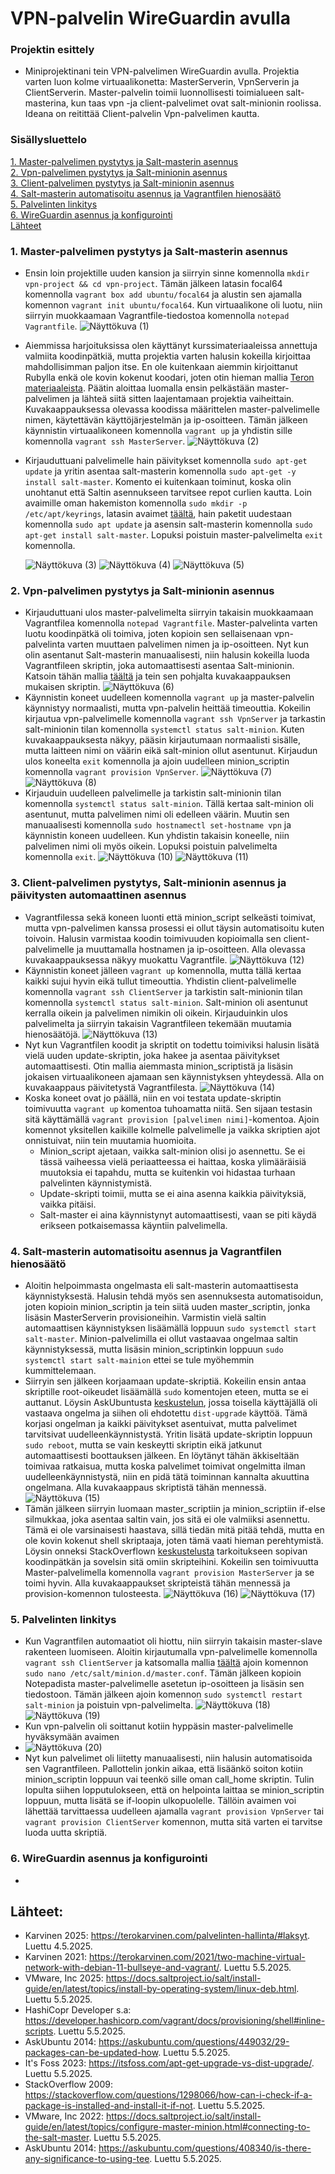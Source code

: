 # VPN-palvelin WireGuardin avulla
### Projektin esittely
- Miniprojektinani tein VPN-palvelimen WireGuardin avulla. Projektia varten luon kolme virtuaalikonetta: MasterServerin, VpnServerin ja ClientServerin. Master-palvelin toimii luonnollisesti toimialueen salt-masterina, kun taas vpn -ja client-palvelimet ovat salt-minionin roolissa. Ideana on reitittää Client-palvelin Vpn-palvelimen kautta.
  
### Sisällysluettelo
[1. Master-palvelimen pystytys ja Salt-masterin asennus](https://github.com/Hutiluz/vpn-project/blob/main/Projektin%20etusivu%20ja%20vaiheet.md#1-master-palvelimen-pystytys-ja-salt-masterin-asennus) <br>
[2. Vpn-palvelimen pystytys ja Salt-minionin asennus](https://github.com/Hutiluz/vpn-project/blob/main/Projektin%20etusivu%20ja%20vaiheet.md#2-vpn-palvelimen-pystytys-ja-salt-minionin-asennus) <br>
[3. Client-palvelimen pystytys ja Salt-minionin asennus](https://github.com/Hutiluz/vpn-project/blob/main/Projektin%20etusivu%20ja%20vaiheet.md#3-client-palvelimen-pystytys-salt-minionin-asennus-ja-p%C3%A4ivitysten-automaattinen-asennus) <br>
[4. Salt-masterin automatisoitu asennus ja Vagrantfilen hienosäätö](https://github.com/Hutiluz/vpn-project/blob/main/Projektin%20etusivu%20ja%20vaiheet.md#4-salt-masterin-automatisoitu-asennus-ja-vagrantfilen-hienos%C3%A4%C3%A4t%C3%B6) <br>
[5. Palvelinten linkitys](https://github.com/Hutiluz/vpn-project/blob/main/Projektin%20etusivu%20ja%20vaiheet.md#5-palvelinten-linkitys) <br>
[6. WireGuardin asennus ja konfigurointi](https://github.com/Hutiluz/vpn-project/blob/main/Projektin%20etusivu%20ja%20vaiheet.md#6-wireguardin-asennus-ja-konfigurointi) <br>
[Lähteet](https://github.com/Hutiluz/vpn-project/blob/main/Projektin%20etusivu%20ja%20vaiheet.md#l%C3%A4hteet)<br>
  
### 1. Master-palvelimen pystytys ja Salt-masterin asennus
- Ensin loin projektille uuden kansion ja siirryin sinne komennolla `mkdir vpn-project && cd vpn-project`. Tämän jälkeen latasin focal64 komennolla `vagrant box add ubuntu/focal64` ja alustin sen ajamalla komennon `vagrant init ubuntu/focal64`. Kun virtuaalikone oli luotu, niin siirryin muokkaamaan Vagrantfile-tiedostoa komennolla `notepad Vagrantfile`.
 ![Näyttökuva (1)](https://github.com/user-attachments/assets/781d1a51-6e0c-4e3e-8dc8-609a984b848f)
- Aiemmissa harjoituksissa olen käyttänyt kurssimateriaaleissa annettuja valmiita koodinpätkiä, mutta projektia varten halusin kokeilla kirjoittaa mahdollisimman paljon itse. En ole kuitenkaan aiemmin kirjoittanut Rubylla enkä ole kovin kokenut koodari, joten otin hieman mallia [Teron materiaaleista](https://terokarvinen.com/2021/two-machine-virtual-network-with-debian-11-bullseye-and-vagrant/). Päätin aloittaa luomalla ensin pelkästään master-palvelimen ja lähteä siitä sitten laajentamaan projektia vaiheittain. Kuvakaappauksessa olevassa koodissa määrittelen master-palvelimelle nimen, käytettävän käyttöjärjestelmän ja ip-osoitteen. Tämän jälkeen käynnistin virtuaalikoneen komennolla `vagrant up` ja yhdistin sille komennolla `vagrant ssh MasterServer`. 
 ![Näyttökuva (2)](https://github.com/user-attachments/assets/c82d6afb-9634-4cb9-899f-be50aa8884bf)
- Kirjauduttuani palvelimelle hain päivitykset komennolla `sudo apt-get update` ja yritin asentaa salt-masterin komennolla `sudo apt-get -y install salt-master`. Komento ei kuitenkaan toiminut, koska olin unohtanut että Saltin asennukseen tarvitsee repot curlien kautta. Loin avaimille oman hakemiston komennolla `sudo mkdir -p /etc/apt/keyrings`, latasin avaimet [täältä](https://docs.saltproject.io/salt/install-guide/en/latest/topics/install-by-operating-system/linux-deb.html), hain paketit uudestaan komennolla `sudo apt update` ja asensin salt-masterin komennolla `sudo apt-get install salt-master`. Lopuksi poistuin master-palvelimelta `exit` komennolla.

  ![Näyttökuva (3)](https://github.com/user-attachments/assets/91e72cc2-b25e-45fb-95b1-c61f0b5c7326)
  ![Näyttökuva (4)](https://github.com/user-attachments/assets/294744e1-5024-4d06-9c80-d17dafccbd37)
  ![Näyttökuva (5)](https://github.com/user-attachments/assets/7adbd5b6-5f96-4a4f-8c04-58908ced8d94)

### 2. Vpn-palvelimen pystytys ja Salt-minionin asennus
- Kirjauduttuani ulos master-palvelimelta siirryin takaisin muokkaamaan Vagrantfilea komennolla `notepad Vagrantfile`. Master-palvelinta varten luotu koodinpätkä oli toimiva, joten kopioin sen sellaisenaan vpn-palvelinta varten muuttaen palvelimen nimen ja ip-osoitteen. Nyt kun olin asentanut Salt-masterin manuaalisesti, niin halusin kokeilla luoda Vagrantfileen skriptin, joka automaattisesti asentaa Salt-minionin. Katsoin tähän mallia [täältä](https://developer.hashicorp.com/vagrant/docs/provisioning/shell#inline-scripts) ja tein sen pohjalta kuvakaappauksen mukaisen skriptin.
  ![Näyttökuva (6)](https://github.com/user-attachments/assets/4d4975ce-43a2-486e-84bb-169904e27107)
- Käynnistin koneet uudelleen komennolla `vagrant up` ja master-palvelin käynnistyy normaalisti, mutta vpn-palvelin heittää timeouttia. Kokeilin kirjautua vpn-palvelimelle komennolla `vagrant ssh VpnServer` ja tarkastin salt-minionin tilan komennolla `systemctl status salt-minion`. Kuten kuvakaappauksesta näkyy, pääsin kirjautumaan normaalisti sisälle, mutta laitteen nimi on väärin eikä salt-minion ollut asentunut. Kirjaudun ulos koneelta `exit` komennolla ja ajoin uudelleen minion_scriptin komennolla `vagrant provision VpnServer`.
  ![Näyttökuva (7)](https://github.com/user-attachments/assets/534ae1a1-7bc6-4565-8e71-3e4e0957686e)
  ![Näyttökuva (8)](https://github.com/user-attachments/assets/0514fe47-3c07-4031-869d-9f1a3b405cfc)
- Kirjauduin uudelleen palvelimelle ja tarkistin salt-minionin tilan komennolla `systemctl status salt-minion`. Tällä kertaa salt-minion oli asentunut, mutta palvelimen nimi oli edelleen väärin. Muutin sen manuaalisesti komennolla `sudo hostnamectl set-hostname vpn` ja käynnistin koneen uudelleen. Kun yhdistin takaisin koneelle, niin palvelimen nimi oli myös oikein. Lopuksi poistuin palvelimelta komennolla `exit`.
  ![Näyttökuva (10)](https://github.com/user-attachments/assets/b97b0ab0-6633-4a48-b8f2-68791a467df5)
  ![Näyttökuva (11)](https://github.com/user-attachments/assets/ed48c5e7-55eb-43f1-968f-7b953717e571)
  
### 3. Client-palvelimen pystytys, Salt-minionin asennus ja päivitysten automaattinen asennus
- Vagrantfilessa sekä koneen luonti että minion_script selkeästi toimivat, mutta vpn-palvelimen kanssa prosessi ei ollut täysin automatisoitu kuten toivoin. Halusin varmistaa koodin toimivuuden kopioimalla sen client-palvelimelle ja muuttamalla hostnamen ja ip-osoitteen. Alla olevassa kuvakaappauksessa näkyy muokattu Vagrantfile.
  ![Näyttökuva (12)](https://github.com/user-attachments/assets/7e0a580d-b55a-456b-a59a-f1db433aa613)
- Käynnistin koneet jälleen `vagrant up` komennolla, mutta tällä kertaa kaikki sujui hyvin eikä tullut timeouttia. Yhdistin client-palvelimelle komennolla `vagrant ssh ClientServer` ja tarkistin salt-minionin tilan komennolla `systemctl status salt-minion`. Salt-minion oli asentunut kerralla oikein ja palvelimen nimikin oli oikein. Kirjauduinkin ulos palvelimelta ja siirryin takaisin Vagrantfileen tekemään muutamia hienosäätöjä.
  ![Näyttökuva (13)](https://github.com/user-attachments/assets/618e8621-b5e5-4540-a73e-74d59535b093)
- Nyt kun Vagrantfilen koodit ja skriptit on todettu toimiviksi halusin lisätä vielä uuden update-skriptin, joka hakee ja asentaa päivitykset automaattisesti. Otin mallia aiemmasta minion_scriptistä ja lisäsin jokaisen virtuaalikoneen ajamaan sen käynnistyksen yhteydessä. Alla on kuvakaappaus päivitetystä Vagrantfilesta.
  ![Näyttökuva (14)](https://github.com/user-attachments/assets/16c6c888-e478-4c92-a8d4-2ac9fd270786)
- Koska koneet ovat jo päällä, niin en voi testata update-skriptin toimivuutta `vagrant up` komentoa tuhoamatta niitä. Sen sijaan testasin sitä käyttämällä `vagrant provision [palvelimen nimi]`-komentoa. Ajoin komennot yksitellen kaikille kolmelle palvelimelle ja vaikka skriptien ajot onnistuivat, niin tein muutamia huomioita.
    - Minion_script ajetaan, vaikka salt-minion olisi jo asennettu. Se ei tässä vaiheessa vielä periaatteessa ei haittaa, koska ylimääräisiä muutoksia ei tapahdu, mutta se kuitenkin voi hidastaa turhaan palvelinten käynnistymistä.
    - Update-skripti toimii, mutta se ei aina asenna kaikkia päivityksiä, vaikka pitäisi.
    - Salt-master ei aina käynnistynyt automaattisesti, vaan se piti käydä erikseen potkaisemassa käyntiin palvelimella.

### 4. Salt-masterin automatisoitu asennus ja Vagrantfilen hienosäätö
- Aloitin helpoimmasta ongelmasta eli salt-masterin automaattisesta käynnistyksestä. Halusin tehdä myös sen asennuksesta automatisoidun, joten kopioin minion_scriptin ja tein siitä uuden master_scriptin, jonka lisäsin MasterServerin provisioneihin. Varmistin vielä saltin automaattisen käynnistyksen lisäämällä loppuun `sudo systemctl start salt-master`. Minion-palvelimilla ei ollut vastaavaa ongelmaa saltin käynnistyksessä, mutta lisäsin minion_scriptinkin loppuun `sudo systemctl start salt-mainion` ettei se tule myöhemmin kummittelemaan.
- Siirryin sen jälkeen korjaamaan update-skriptiä. Kokeilin ensin antaa skriptille root-oikeudet lisäämällä `sudo` komentojen eteen, mutta se ei auttanut. Löysin AskUbuntusta [keskustelun](https://askubuntu.com/questions/449032/29-packages-can-be-updated-how), jossa toisella käyttäjällä oli vastaava ongelma ja siihen oli ehdotettu `dist-upgrade` käyttöä. Tämä korjasi ongelman ja kaikki päivitykset asentuivat, mutta palvelimet tarvitsivat uudelleenkäynnistystä. Yritin lisätä update-skriptin loppuun `sudo reboot`, mutta se vain keskeytti skriptin eikä jatkunut automaattisesti boottauksen jälkeen. En löytänyt tähän äkkiseltään toimivaa ratkaisua, mutta koska palvelimet toimivat ongelmitta ilman uudelleenkäynnistystä, niin en pidä tätä toiminnan kannalta akuuttina ongelmana. Alla kuvakaappaus skriptistä tähän mennessä.
  ![Näyttökuva (15)](https://github.com/user-attachments/assets/66340034-418a-46e4-8dd6-a64abe81874d)
- Tämän jälkeen siirryin luomaan master_scriptiin ja minion_scriptiin if-else silmukkaa, joka asentaa saltin vain, jos sitä ei ole valmiiksi asennettu. Tämä ei ole varsinaisesti haastava, sillä tiedän mitä pitää tehdä, mutta en ole kovin kokenut shell skriptaaja, joten tämä vaati hieman perehtymistä. Löysin onneksi StackOverflown [keskustelusta](https://stackoverflow.com/questions/1298066/how-can-i-check-if-a-package-is-installed-and-install-it-if-not) tarkoitukseen sopivan koodinpätkän ja sovelsin sitä omiin skripteihini. Kokeilin sen toimivuutta Master-palvelimella komennolla `vagrant provision MasterServer` ja se toimi hyvin. Alla kuvakaappaukset skripteistä tähän mennessä ja provision-komennon tulosteesta.
  ![Näyttökuva (16)](https://github.com/user-attachments/assets/01f5c380-076a-43e9-826f-5f0236f2d954)
  ![Näyttökuva (17)](https://github.com/user-attachments/assets/e9211929-aa43-441d-8163-b14823071bb6)

### 5. Palvelinten linkitys
- Kun Vagrantfilen automaatiot oli hiottu, niin siirryin takaisin master-slave rakenteen luomiseen. Aloitin kirjautumalla vpn-palvelimelle komennolla `vagrant ssh ClientServer` ja katsomalla mallia [täältä](https://docs.saltproject.io/salt/install-guide/en/latest/topics/configure-master-minion.html#connecting-to-the-salt-master) ajoin komennon `sudo nano /etc/salt/minion.d/master.conf`. Tämän jälkeen kopioin Notepadista master-palvelimelle asetetun ip-osoitteen ja lisäsin sen tiedostoon. Tämän jälkeen ajoin komennon `sudo systemctl restart salt-minion` ja poistuin vpn-palvelimelta.
  ![Näyttökuva (18)](https://github.com/user-attachments/assets/94b16110-668e-4199-9d5a-d0ab2df86b71)
  ![Näyttökuva (19)](https://github.com/user-attachments/assets/eb6efee0-6fcd-451a-804d-b9a043ff439b)
- Kun vpn-palvelin oli soittanut kotiin hyppäsin master-palvelimelle hyväksymään avaimen
- ![Näyttökuva (20)](https://github.com/user-attachments/assets/8717dda6-c01e-44fa-9177-5ce931c71e2e)
- Nyt kun palvelimet oli liitetty manuaalisesti, niin halusin automatisoida sen Vagrantfileen. Pallottelin jonkin aikaa, että lisäänkö soiton kotiin minion_scriptin loppuun vai teenkö sille oman call_home skriptin. Tulin lopulta siihen lopputulokseen, että on helpointa laittaa se minion_scriptin loppuun, mutta lisätä se if-loopin ulkopuolelle. Tällöin avaimen voi lähettää tarvittaessa uudelleen ajamalla `vagrant provision VpnServer` tai `vagrant provision ClientServer` komennon, mutta sitä varten ei tarvitse luoda uutta skriptiä. 

### 6. WireGuardin asennus ja konfigurointi
- 

## Lähteet:
- Karvinen 2025: https://terokarvinen.com/palvelinten-hallinta/#laksyt. Luettu 4.5.2025.
- Karvinen 2021: https://terokarvinen.com/2021/two-machine-virtual-network-with-debian-11-bullseye-and-vagrant/. Luettu 5.5.2025.
- VMware, Inc 2025: https://docs.saltproject.io/salt/install-guide/en/latest/topics/install-by-operating-system/linux-deb.html. Luettu 5.5.2025.
- HashiCopr Developer s.a: https://developer.hashicorp.com/vagrant/docs/provisioning/shell#inline-scripts. Luettu 5.5.2025.
- AskUbuntu 2014: https://askubuntu.com/questions/449032/29-packages-can-be-updated-how. Luettu 5.5.2025.
- It's Foss 2023: https://itsfoss.com/apt-get-upgrade-vs-dist-upgrade/. Luettu 5.5.2025.
- StackOverflow 2009: https://stackoverflow.com/questions/1298066/how-can-i-check-if-a-package-is-installed-and-install-it-if-not. Luettu 5.5.2025.
- VMware, Inc 2022: https://docs.saltproject.io/salt/install-guide/en/latest/topics/configure-master-minion.html#connecting-to-the-salt-master. Luettu 5.5.2025.
- AskUbuntu 2014: https://askubuntu.com/questions/408340/is-there-any-significance-to-using-tee. Luettu 5.5.2025.
